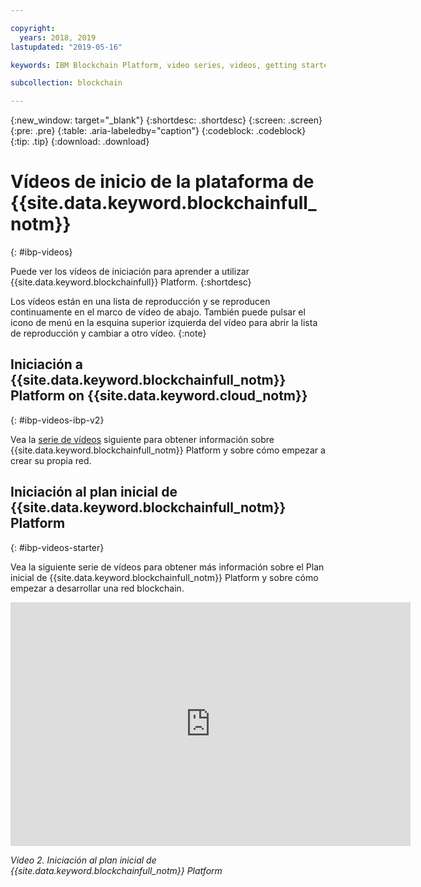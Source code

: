 ```yaml
---

copyright:
  years: 2018, 2019
lastupdated: "2019-05-16"

keywords: IBM Blockchain Platform, video series, videos, getting started videos, demo videos

subcollection: blockchain

---
```


{:new_window: target="_blank"}
{:shortdesc: .shortdesc}
{:screen: .screen}
{:pre: .pre}
{:table: .aria-labeledby="caption"}
{:codeblock: .codeblock}
{:tip: .tip}
{:download: .download}


# Vídeos de inicio de la plataforma de {{site.data.keyword.blockchainfull_notm}}
{: #ibp-videos}

Puede ver los vídeos de iniciación para aprender a utilizar {{site.data.keyword.blockchainfull}} Platform.
{:shortdesc}

Los vídeos están en una lista de reproducción y se reproducen continuamente en el marco de vídeo de abajo. También puede pulsar el icono de menú en la esquina superior izquierda del vídeo para abrir la lista de reproducción y cambiar a otro vídeo.
{:note}

## Iniciación a {{site.data.keyword.blockchainfull_notm}} Platform on {{site.data.keyword.cloud_notm}}
{: #ibp-videos-ibp-v2}

Vea la [serie de vídeos]( http://ibm.biz/BlockchainPlatformSeries) siguiente para obtener información sobre
{{site.data.keyword.blockchainfull_notm}} Platform y sobre cómo empezar a crear su propia red.

## Iniciación al plan inicial de {{site.data.keyword.blockchainfull_notm}} Platform
{: #ibp-videos-starter}

Vea la siguiente serie de vídeos para obtener más información sobre el Plan inicial de {{site.data.keyword.blockchainfull_notm}} Platform y sobre cómo empezar a desarrollar una red blockchain.

<iframe class="embed-responsive-item" id="youtubeplayer2" title="Vídeos del plan inicial" type="text/html" width="640" height="390" src="https://www.youtube.com/embed?listType=playlist&list=PL7LSy0eQMvjvBdal2mm74JlcNGMXYSGOe" frameborder="0" webkitallowfullscreen mozallowfullscreen allowfullscreen> </iframe>

*Vídeo 2. Iniciación al plan inicial de {{site.data.keyword.blockchainfull_notm}} Platform*
